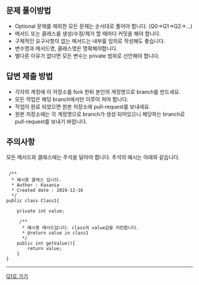 ## 문제 풀이방법
- Optional 문제를 제외한 모든 문제는 순서대로 풀어야 합니다. (Q0->Q1->Q2->...)
- 메서드 또는 클래스를 생성/수정/제거 할 때마다 커밋을 해야 합니다.
- 구체적인 요구사항이 없는 메서드는 내부를 임의로 작성해도 좋습니다.
- 변수명과 메서드명, 클래스명은 명확해야합니다.
- 별다른 이유가 없다면 모든 변수는 private 범위로 선언해야 합니다.

## 답변 제출 방법
- 각자의 계정에 이 저장소를 fork 한뒤 본인의 계정명으로 branch를 만드세요.
- 모든 작업은 해당 branch에서만 이루어 져야 합니다.
- 작업이 완료 되었으면 원본 저장소에 pull-request를 보내세요.
- 원본 저장소에는 각 계정명으로 branch가 생성 되어있으니 해당하는 branch로 pull-request를 보내기 바랍니다.

## 주의사항
모든 메서드와 클래스에는 주석을 달아야 합니다.
주석의 예시는 아래와 같습니다.
<pre><code>
 /**
  * 예시용 클래스 입니다.
  * Author : Kasania
  * Created date : 2019-12-16
  */
public class Class1{

    private int value;

     /**
      * 예시용 메서드입니다. class의 value값을 리턴합니다.
      * @return value in class1
      */
    public int getValue(){
        return value;
    }
}
</code></pre>

* * *

[Q1로 가기](java-1/Q1.md)
